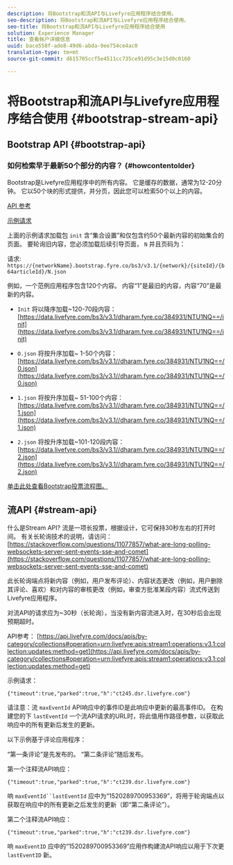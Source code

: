 ```yaml
---
description: 将Bootstrap和流API与Livefyre应用程序结合使用。
seo-description: 将Bootstrap和流API与Livefyre应用程序结合使用。
seo-title: 将Bootstrap和流API与Livefyre应用程序结合使用
solution: Experience Manager
title: 查看帐户详细信息
uuid: bace558f-ade8-49d6-abda-9ee754ce4ac0
translation-type: tm+mt
source-git-commit: d615705ccf5e4511cc735ce91d95c3e15d0c0160

---
```



# 将Bootstrap和流API与Livefyre应用程序结合使用 {#bootstrap-stream-api}

## Bootstrap API {#bootstrap-api}

### 如何检索早于最新50个部分的内容？ {#howcontentolder}

Bootstrap是Livefyre应用程序中的所有内容。 它是缓存的数据，通常为12-20分钟。 它以50个块的形式提供，并分页，因此您可以检索50个以上的内容。

[API 参考](https://api.livefyre.com/docs/apis/by-category/collections#operation=urn:livefyre:apis:bootstrap:operations:bs3:v3.1:network:site:article:init:method=get)

[示例请求](https://data.livefyre.com/bs3/v3.1/dharam.fyre.co/384931/NTU1NQ==/init)

上面的示例请求加载包 `init` 含“集合设置”和仅包含约50个最新内容的初始集合的页面。 要轮询旧内容，您必须加载后续引导页面， `N` 并且页码为：

请求: `https://{networkName}.bootstrap.fyre.co/bs3/v3.1/{network}/{siteId}/{b64articleId}/N.json`

例如，一个范例应用程序包含120个内容。 内容“1”是最旧的内容，内容“70”是最新的内容。

* `Init` 将以降序加载~120-70段内容： [https://data.livefyre.com/bs3/v3.1/dharam.fyre.co/384931/NTU1NQ==/init](https://data.livefyre.com/bs3/v3.1/dharam.fyre.co/384931/NTU1NQ==/init)

* `O.json` 将按升序加载~ 1-50个内容： [https://data.livefyre.com/bs3/v3.1//dharam.fyre.co/384931/NTU1NQ==/0.json](https://data.livefyre.com/bs3/v3.1//dharam.fyre.co/384931/NTU1NQ==/0.json)

* `1.json` 将按升序加载~ 51-100个内容： [https://data.livefyre.com/bs3/v3.1//dharam.fyre.co/384931/NTU1NQ==/1.json](https://data.livefyre.com/bs3/v3.1//dharam.fyre.co/384931/NTU1NQ==/1.json)

* `2.json` 将按升序加载~101-120段内容：[https://data.livefyre.com/bs3/v3.1//dharam.fyre.co/384931/NTU1NQ==/2.json](https://data.livefyre.com/bs3/v3.1//dharam.fyre.co/384931/NTU1NQ==/2.json)

[单击此处查看Bootstrap投票流程图。](https://marketing-resource-help.s3.amazonaws.com/resources/help/en_US/livefyre/bootstrap-poll-flowchart.pdf)

## 流API {#stream-api}

什么是Stream API?
流是一项长投票，根据设计，它可保持30秒左右的打开时间。 有关长轮询技术的说明，请访问： [https://stackoverflow.com/questions/11077857/what-are-long-polling-websockets-server-sent-events-sse-and-comet](https://stackoverflow.com/questions/11077857/what-are-long-polling-websockets-server-sent-events-sse-and-comet)

此长轮询端点将新内容（例如，用户发布评论）、内容状态更改（例如，用户删除其评论、喜欢）和对内容的审核更改（例如，审查方批准某段内容）流式传送到Livefyre应用程序。

对流API的请求应为~30秒（长轮询），当没有新内容流进入时，在30秒后会出现预期超时。

API参考： [https://api.livefyre.com/docs/apis/by-category/collections#operation=urn:livefyre:apis:stream1:operations:v3.1:collection:updates:method=get](https://api.livefyre.com/docs/apis/by-category/collections#operation=urn:livefyre:apis:stream1:operations:v3.1:collection:updates:method=get)

示例请求：

`{"timeout":true,"parked":true,"h":"ct245.dsr.livefyre.com"}`

请注意：流 `maxEventId` API响应中的事件ID是此响应中更新的最高事件ID。 在构建您的下 `lastEventId` 一个流API请求的URL时，将此值用作路径参数，以获取此响应中的所有更新后发生的更新。

以下示例基于评论应用程序：

“第一条评论”是先发布的。 “第二条评论”随后发布。

第一个注释流API响应：

`{"timeout":true,"parked":true,"h":"ct239.dsr.livefyre.com"}`

响 `maxEventId``lastEventId` 应中为“1520289700953369”，将用于轮询端点以获取在响应中的所有更新之后发生的更新（即“第二条评论”）。

第二个注释流API响应：

`{"timeout":true,"parked":true,"h":"ct239.dsr.livefyre.com"}`

响 `maxEventID` 应中的“1520289700953369”应用作构建流API响应以用于下次更 `lastEventID` 新。